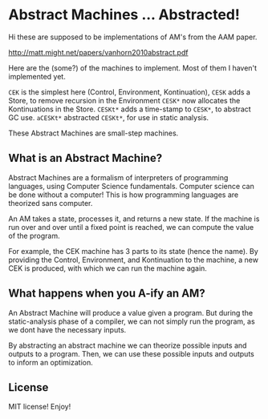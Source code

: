 # Abstract Machines ... Abstracted! #

Hi these are supposed to be implementations of AM's from the AAM paper.

http://matt.might.net/papers/vanhorn2010abstract.pdf

Here are the (some?) of the machines to implement. Most of them I haven't implemented yet.

`CEK` is the simplest here (Control, Environment, Kontinuation),
`CESK` adds a Store, to remove recursion in the Environment
`CESK*` now allocates the Kontinuations in the Store.
`CESKt*` adds a time-stamp to `CESK*`, to abstract GC use.
`aCESKt*` abstracted `CESKt*`, for use in static analysis.

These Abstract Machines are small-step machines.

## What is an Abstract Machine? ##

Abstract Machines are a formalism of interpreters of programming languages,
using Computer Science fundamentals. Computer science can be done without
a computer! This is how programming languages are theorized sans computer.

An AM takes a state, processes it, and returns a new state.
If the machine is run over and over until a fixed point is reached,
we can compute the value of the program.

For example, the CEK machine has 3 parts to its state (hence the name).
By providing the Control, Environment, and Kontinuation to the machine,
a new CEK is produced, with which we can run the machine again.

## What happens when you A-ify an AM? ##

An Abstract Machine will produce a value given a program.
But during the static-analysis phase of a compiler, we can not
simply run the program, as we dont have the necessary inputs.

By abstracting an abstract machine we can theorize possible inputs
and outputs to a program. Then, we can use these possible inputs and
outputs to inform an optimization.

## License ##

MIT license! Enjoy!
